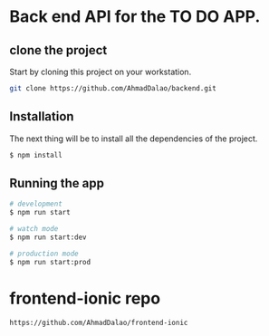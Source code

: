# Back end API for the TO DO APP.

## clone the project

Start by cloning this project on your workstation.

```bash
git clone https://github.com/AhmadDalao/backend.git
```

## Installation

The next thing will be to install all the dependencies of the project.

```bash
$ npm install
```

## Running the app

```bash
# development
$ npm run start

# watch mode
$ npm run start:dev

# production mode
$ npm run start:prod
```


# frontend-ionic repo

```bash
https://github.com/AhmadDalao/frontend-ionic
```
